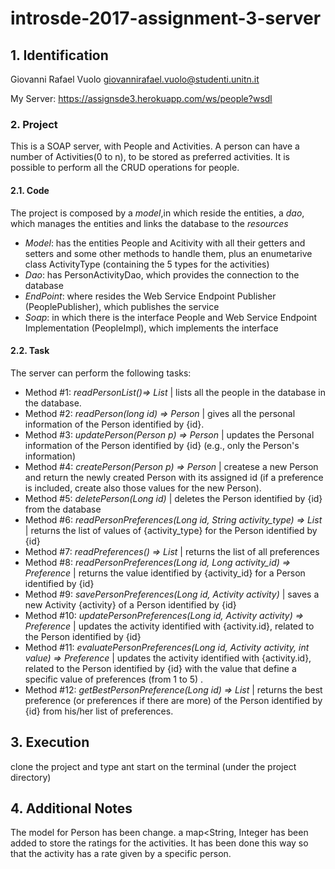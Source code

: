 # introsde-2017-assignment-3-server

## 1. Identification

Giovanni Rafael Vuolo giovannirafael.vuolo@studenti.unitn.it

My Server: https://assignsde3.herokuapp.com/ws/people?wsdl


### 2. Project

This is a SOAP server, with People and Activities. A person can have a number of Activities(0 to n), to be stored as preferred activities. 
It is possible to perform all the CRUD operations for people.

#### 2.1. Code

The project is composed by a _model_,in which reside the entities, a _dao_, which manages the entities and links the database to the _resources_

* _Model_: has the entities People and Acitivity with all their getters and setters and some other methods to handle them, plus an enumetarive class ActivityType (containing the 5 types for the activities)
* _Dao_: has PersonActivityDao, which provides the connection to the database
* _EndPoint_: where resides the Web Service Endpoint Publisher (PeoplePublisher), which publishes the service
* _Soap_: in which there is the interface People and Web Service Endpoint Implementation (PeopleImpl), which implements the interface 
  
#### 2.2. Task
The server can perform the following tasks:

* Method #1: _readPersonList()=> List<Person>_ | lists all the people in the database in the database.
* Method #2: _readPerson(long id) => Person_ | gives all the personal information of the Person identified by {id}.
* Method #3: _updatePerson(Person p) => Person_ | updates the Personal information of the Person identified by {id} (e.g., only the Person's information)
* Method #4: _createPerson(Person p) => Person_ | createse a new Person and return the newly created Person with its assigned id (if a preference is included, create also those values for the new Person).
* Method #5: _deletePerson(Long id)_ | deletes the Person identified by {id} from the database
* Method #6: _readPersonPreferences(Long id, String activity_type) => List<Preference>_ | returns the list of values of {activity_type} for the Person identified by {id}
* Method #7: _readPreferences() => List<Preferences>_ | returns the list of all preferences
* Method #8: _readPersonPreferences(Long id, Long activity_id) => Preference_ | returns the value identified by {activity_id} for a Person identified by {id}
* Method #9: _savePersonPreferences(Long id, Activity activity)_ | saves a new Activity {activity} of a Person identified by {id}
* Method #10: _updatePersonPreferences(Long id, Activity activity) => Preference_ | updates the activity identified with {activity.id}, related to the Person identified by {id}
* Method #11: _evaluatePersonPreferences(Long id, Activity activity, int value) => Preference_ | updates the activity identified with {activity.id}, related to the Person identified by {id} with the value that define a specific value of preferences (from 1 to 5) .
* Method #12: _getBestPersonPreference(Long id) => List<Preference>_ | returns the best preference (or preferences if there are more) of the Person identified by {id}  from his/her list of preferences.
 
## 3. Execution

clone the project and type ant start on the terminal (under the project directory)

## 4. Additional Notes
The model for Person has been change. a map<String, Integer has been added to store the ratings for the activities. It has been done this way so that the activity has a rate given by a specific person. 
